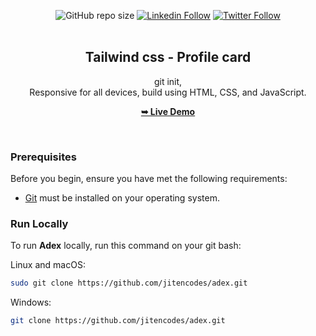 <div align="center">
  
  ![GitHub repo size](https://img.shields.io/github/repo-size/jitencodes/profilecard)
  [![Linkedin Follow](https://img.shields.io/badge/LinkedIn-0077B5?style=social&logo=linkedin&logoColor=blue)](https://www.linkedin.com/in/jitencodes/)
  [![Twitter Follow](https://img.shields.io/badge/Twitter-0077B5?style=social&logo=Twitter&logoColor=blue)](https://twitter.com/intent/follow?screen_name=jitencodes/)
  <br />
  <br />

  <h2 align="center">Tailwind css - Profile card</h2>

git init, <br />Responsive for all devices, build using HTML, CSS, and JavaScript.

<a href="https://jitencodes.github.io/profilecard/"><strong>➥ Live Demo</strong></a>

</div>

<br />

### Prerequisites

Before you begin, ensure you have met the following requirements:

- [Git](https://git-scm.com/downloads "Download Git") must be installed on your operating system.

### Run Locally

To run **Adex** locally, run this command on your git bash:

Linux and macOS:

```bash
sudo git clone https://github.com/jitencodes/adex.git
```

Windows:

```bash
git clone https://github.com/jitencodes/adex.git
```


